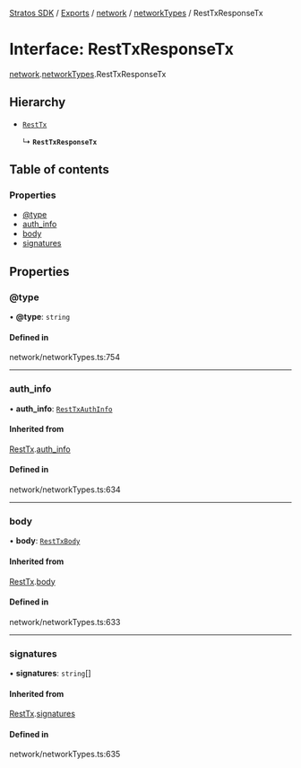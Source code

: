 [Stratos SDK](../README.md) / [Exports](../modules.md) / [network](../modules/network.md) / [networkTypes](../modules/network.networkTypes.md) / RestTxResponseTx

# Interface: RestTxResponseTx

[network](../modules/network.md).[networkTypes](../modules/network.networkTypes.md).RestTxResponseTx

## Hierarchy

- [`RestTx`](network.networkTypes.RestTx.md)

  ↳ **`RestTxResponseTx`**

## Table of contents

### Properties

- [@type](network.networkTypes.RestTxResponseTx.md#@type)
- [auth\_info](network.networkTypes.RestTxResponseTx.md#auth_info)
- [body](network.networkTypes.RestTxResponseTx.md#body)
- [signatures](network.networkTypes.RestTxResponseTx.md#signatures)

## Properties

### @type

• **@type**: `string`

#### Defined in

network/networkTypes.ts:754

___

### auth\_info

• **auth\_info**: [`RestTxAuthInfo`](network.networkTypes.RestTxAuthInfo.md)

#### Inherited from

[RestTx](network.networkTypes.RestTx.md).[auth_info](network.networkTypes.RestTx.md#auth_info)

#### Defined in

network/networkTypes.ts:634

___

### body

• **body**: [`RestTxBody`](network.networkTypes.RestTxBody.md)

#### Inherited from

[RestTx](network.networkTypes.RestTx.md).[body](network.networkTypes.RestTx.md#body)

#### Defined in

network/networkTypes.ts:633

___

### signatures

• **signatures**: `string`[]

#### Inherited from

[RestTx](network.networkTypes.RestTx.md).[signatures](network.networkTypes.RestTx.md#signatures)

#### Defined in

network/networkTypes.ts:635
